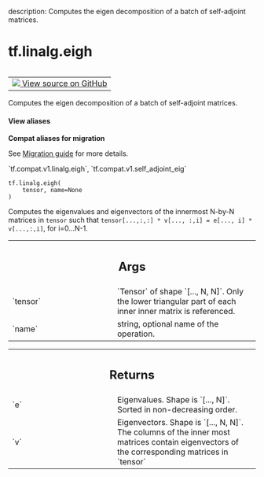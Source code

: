 description: Computes the eigen decomposition of a batch of self-adjoint matrices.

<div itemscope itemtype="http://developers.google.com/ReferenceObject">
<meta itemprop="name" content="tf.linalg.eigh" />
<meta itemprop="path" content="Stable" />
</div>

# tf.linalg.eigh

<!-- Insert buttons and diff -->

<table class="tfo-notebook-buttons tfo-api nocontent" align="left">
<td>
  <a target="_blank" href="https://github.com/tensorflow/tensorflow/blob/r2.4/tensorflow/python/ops/linalg_ops.py#L440-L461">
    <img src="https://www.tensorflow.org/images/GitHub-Mark-32px.png" />
    View source on GitHub
  </a>
</td>
</table>



Computes the eigen decomposition of a batch of self-adjoint matrices.

<section class="expandable">
  <h4 class="showalways">View aliases</h4>
  <p>
<b>Compat aliases for migration</b>
<p>See
<a href="https://www.tensorflow.org/guide/migrate">Migration guide</a> for
more details.</p>
<p>`tf.compat.v1.linalg.eigh`, `tf.compat.v1.self_adjoint_eig`</p>
</p>
</section>

<pre class="devsite-click-to-copy prettyprint lang-py tfo-signature-link">
<code>tf.linalg.eigh(
    tensor, name=None
)
</code></pre>



<!-- Placeholder for "Used in" -->

Computes the eigenvalues and eigenvectors of the innermost N-by-N matrices
in `tensor` such that
`tensor[...,:,:] * v[..., :,i] = e[..., i] * v[...,:,i]`, for i=0...N-1.

<!-- Tabular view -->
 <table class="responsive fixed orange">
<colgroup><col width="214px"><col></colgroup>
<tr><th colspan="2"><h2 class="add-link">Args</h2></th></tr>

<tr>
<td>
`tensor`
</td>
<td>
`Tensor` of shape `[..., N, N]`. Only the lower triangular part of
each inner inner matrix is referenced.
</td>
</tr><tr>
<td>
`name`
</td>
<td>
string, optional name of the operation.
</td>
</tr>
</table>



<!-- Tabular view -->
 <table class="responsive fixed orange">
<colgroup><col width="214px"><col></colgroup>
<tr><th colspan="2"><h2 class="add-link">Returns</h2></th></tr>

<tr>
<td>
`e`
</td>
<td>
Eigenvalues. Shape is `[..., N]`. Sorted in non-decreasing order.
</td>
</tr><tr>
<td>
`v`
</td>
<td>
Eigenvectors. Shape is `[..., N, N]`. The columns of the inner most
matrices contain eigenvectors of the corresponding matrices in `tensor`
</td>
</tr>
</table>

